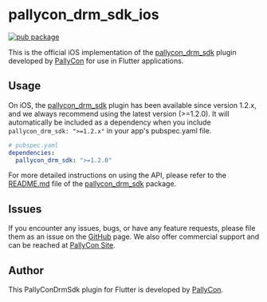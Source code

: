# pallycon_drm_sdk_ios

[![pub package](https://img.shields.io/badge/puv-1.2.0-orange)](https://pub.dartlang.org/packages/pallycondrmsdk)

This is the official iOS implementation of the [pallycon_drm_sdk][1] plugin developed by [PallyCon][2] for use in Flutter applications.

## Usage

On iOS, the [pallycon_drm_sdk][1] plugin has been available since version 1.2.x, and we always recommend using the latest version (>=1.2.0).
It will automatically be included as a dependency when you include `pallycon_drm_sdk: ">=1.2.x"` in your app's pubspec.yaml file.

```yaml
# pubspec.yaml
dependencies:
  pallycon_drm_sdk: ">=1.2.0"
```

For more detailed instructions on using the API, please refer to the [README.md][3] file of the [pallycon_drm_sdk][1] package.



## Issues

If you encounter any issues, bugs, or have any feature requests, please file them as an issue on the [GitHub][4] page. We also offer commercial support and can be reached at [PallyCon Site][2].

## Author

This PallyConDrmSdk plugin for Flutter is developed by [PallyCon][2].


[1]:https://pub.dev/packages/pallycon_drm_sdk
[2]:https://www.pallycon.com
[3]:../pallycon_drm_sdk/README.md
[4]:https://github.com/inka-pallycon/pallycon-drm-sdk-flutter/issues